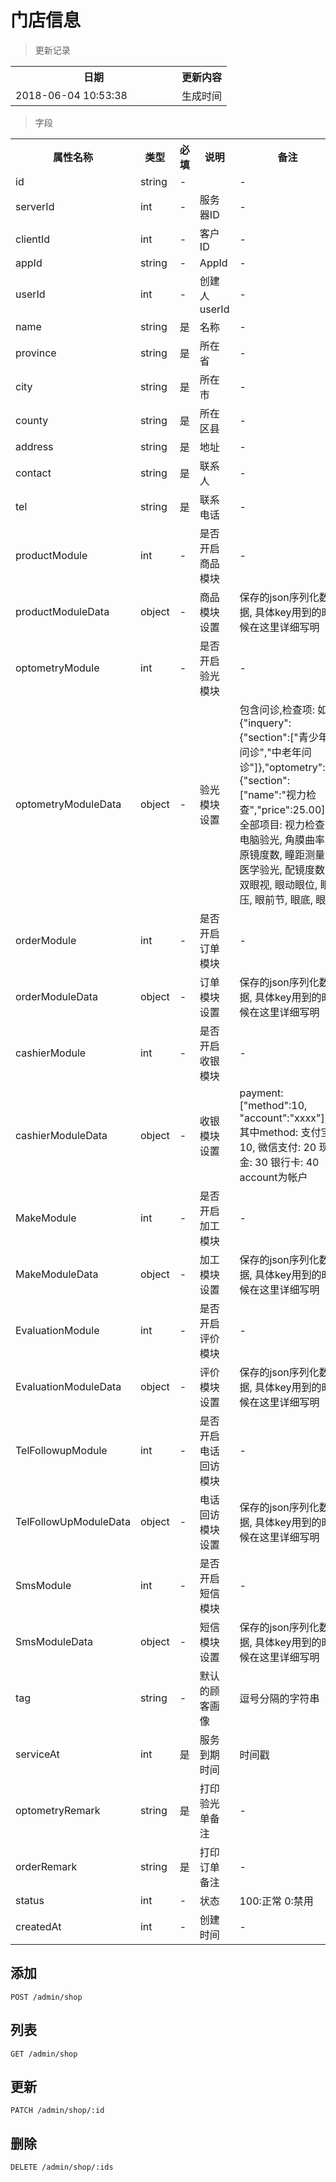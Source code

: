 # 门店信息

> 更新记录

<table>
    <tr>
        <th style="width:250px;">日期</th>
        <th>更新内容</th>
    </tr>
    <tr>
        <td>2018-06-04 10:53:38</td>
        <td>生成时间</td>
    </tr>
</table>

> 字段

<table>
    <tr>
        <th style="width:150px;">属性名称</th>
        <th style="width:60px;">类型</th>
        <th style="width:60px;">必填</th>
        <th style="width:200px;">说明</th>
        <th>备注</th>
    </tr>
    <tr>
        <td>id</td>
        <td>string</td>
        <td>-</td>
        <td></td>
        <td>-</td>
    </tr>
    <tr>
        <td>serverId</td>
        <td>int</td>
        <td>-</td>
        <td>服务器ID</td>
        <td>-</td>
    </tr>
    <tr>
        <td>clientId</td>
        <td>int</td>
        <td>-</td>
        <td>客户ID</td>
        <td>-</td>
    </tr>
    <tr>
        <td>appId</td>
        <td>string</td>
        <td>-</td>
        <td>AppId</td>
        <td>-</td>
    </tr>
    <tr>
        <td>userId</td>
        <td>int</td>
        <td>-</td>
        <td>创建人userId</td>
        <td>-</td>
    </tr>
    <tr>
        <td>name</td>
        <td>string</td>
        <td>是</td>
        <td>名称</td>
        <td>-</td>
    </tr>
    <tr>
        <td>province</td>
        <td>string</td>
        <td>是</td>
        <td>所在省</td>
        <td>-</td>
    </tr>
    <tr>
        <td>city</td>
        <td>string</td>
        <td>是</td>
        <td>所在市</td>
        <td>-</td>
    </tr>
    <tr>
        <td>county</td>
        <td>string</td>
        <td>是</td>
        <td>所在区县</td>
        <td>-</td>
    </tr>
    <tr>
        <td>address</td>
        <td>string</td>
        <td>是</td>
        <td>地址</td>
        <td>-</td>
    </tr>
    <tr>
        <td>contact</td>
        <td>string</td>
        <td>是</td>
        <td>联系人</td>
        <td>-</td>
    </tr>
    <tr>
        <td>tel</td>
        <td>string</td>
        <td>是</td>
        <td>联系电话</td>
        <td>-</td>
    </tr>
    <tr>
        <td>productModule</td>
        <td>int</td>
        <td>-</td>
        <td>是否开启商品模块</td>
        <td>-</td>
    </tr>
    <tr>
        <td>productModuleData</td>
        <td>object</td>
        <td>-</td>
        <td>商品模块设置</td>
        <td>保存的json序列化数据, 具体key用到的时候在这里详细写明</td>
    </tr>
    <tr>
        <td>optometryModule</td>
        <td>int</td>
        <td>-</td>
        <td>是否开启验光模块</td>
        <td>-</td>
    </tr>
    <tr>
        <td>optometryModuleData</td>
        <td>object</td>
        <td>-</td>
        <td>验光模块设置</td>
        <td>包含问诊,检查项: 如{"inquery":{"section":["青少年问诊","中老年问诊"]},"optometry":{"section":["name":"视力检查","price":25.00]}}, 全部项目: 视力检查, 电脑验光, 角膜曲率, 原镜度数, 瞳距测量, 医学验光, 配镜度数, 双眼视, 眼动眼位, 眼压, 眼前节, 眼底, 眼轴</td>
    </tr>
    <tr>
        <td>orderModule</td>
        <td>int</td>
        <td>-</td>
        <td>是否开启订单模块</td>
        <td>-</td>
    </tr>
    <tr>
        <td>orderModuleData</td>
        <td>object</td>
        <td>-</td>
        <td>订单模块设置</td>
        <td>保存的json序列化数据, 具体key用到的时候在这里详细写明</td>
    </tr>
    <tr>
        <td>cashierModule</td>
        <td>int</td>
        <td>-</td>
        <td>是否开启收银模块</td>
        <td>-</td>
    </tr>
    <tr>
        <td>cashierModuleData</td>
        <td>object</td>
        <td>-</td>
        <td>收银模块设置</td>
        <td>payment: ["method":10, "account":"xxxx"], 其中method: 支付宝: 10, 微信支付: 20 现金: 30 银行卡: 40  account为帐户</td>
    </tr>
    <tr>
        <td>MakeModule</td>
        <td>int</td>
        <td>-</td>
        <td>是否开启加工模块</td>
        <td>-</td>
    </tr>
    <tr>
        <td>MakeModuleData</td>
        <td>object</td>
        <td>-</td>
        <td>加工模块设置</td>
        <td>保存的json序列化数据, 具体key用到的时候在这里详细写明</td>
    </tr>
    <tr>
        <td>EvaluationModule</td>
        <td>int</td>
        <td>-</td>
        <td>是否开启评价模块</td>
        <td>-</td>
    </tr>
    <tr>
        <td>EvaluationModuleData</td>
        <td>object</td>
        <td>-</td>
        <td>评价模块设置</td>
        <td>保存的json序列化数据, 具体key用到的时候在这里详细写明</td>
    </tr>
    <tr>
        <td>TelFollowupModule</td>
        <td>int</td>
        <td>-</td>
        <td>是否开启电话回访模块</td>
        <td>-</td>
    </tr>
    <tr>
        <td>TelFollowUpModuleData</td>
        <td>object</td>
        <td>-</td>
        <td>电话回访模块设置</td>
        <td>保存的json序列化数据, 具体key用到的时候在这里详细写明</td>
    </tr>
    <tr>
        <td>SmsModule</td>
        <td>int</td>
        <td>-</td>
        <td>是否开启短信模块</td>
        <td>-</td>
    </tr>
    <tr>
        <td>SmsModuleData</td>
        <td>object</td>
        <td>-</td>
        <td>短信模块设置</td>
        <td>保存的json序列化数据, 具体key用到的时候在这里详细写明</td>
    </tr>
    <tr>
        <td>tag</td>
        <td>string</td>
        <td>-</td>
        <td>默认的顾客画像</td>
        <td>逗号分隔的字符串</td>
    </tr>
    <tr>
        <td>serviceAt</td>
        <td>int</td>
        <td>是</td>
        <td>服务到期时间</td>
        <td>时间戳</td>
    </tr>
    <tr>
        <td>optometryRemark</td>
        <td>string</td>
        <td>是</td>
        <td>打印验光单备注</td>
        <td>-</td>
    </tr>
    <tr>
        <td>orderRemark</td>
        <td>string</td>
        <td>是</td>
        <td>打印订单备注</td>
        <td>-</td>
    </tr>
    <tr>
        <td>status</td>
        <td>int</td>
        <td>-</td>
        <td>状态</td>
        <td>100:正常 0:禁用</td>
    </tr>    
    <tr>
        <td>createdAt</td>
        <td>int</td>
        <td>-</td>
        <td>创建时间</td>
        <td>-</td>
    </tr>
</table>

## 添加

```
POST /admin/shop
```

## 列表

```
GET /admin/shop
```

## 更新

```
PATCH /admin/shop/:id
```

## 删除

```
DELETE /admin/shop/:ids
```
